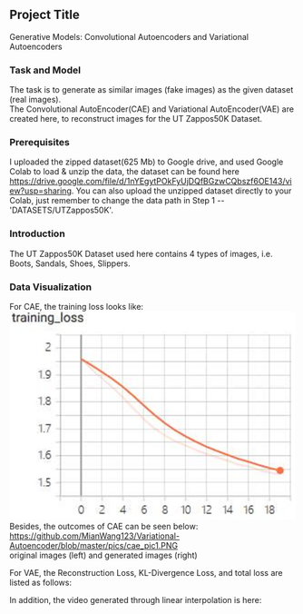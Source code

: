 ## Project Title

Generative Models: Convolutional Autoencoders and Variational Autoencoders

### Task and Model

The task is to generate as similar images (fake images) as the given dataset (real images).  
The Convolutional AutoEncoder(CAE) and Variational AutoEncoder(VAE) are created here, to reconstruct images for the UT Zappos50K Dataset.


### Prerequisites

I uploaded the zipped dataset(625 Mb) to Google drive, and used Google Colab to load & unzip the data, the dataset can be found here https://drive.google.com/file/d/1nYEgytPOkFyUjDQfBGzwCQbszf6OE143/view?usp=sharing. You can also upload the unzipped dataset directly to your Colab, just remember to change the data path in Step 1 --'DATASETS/UTZappos50K'.


### Introduction

The UT Zappos50K Dataset used here contains 4 types of images, i.e. Boots, Sandals, Shoes, Slippers.


### Data Visualization
For CAE, the training loss looks like:  
![image](https://github.com/MianWang123/Variational-Autoencoder/blob/master/pics/cae_loss.PNG)  
Besides, the outcomes of CAE can be seen below:
https://github.com/MianWang123/Variational-Autoencoder/blob/master/pics/cae_pic1.PNG  
original images (left) and generated images (right)   


For VAE, the Reconstruction Loss, KL-Divergence Loss, and total loss are listed as follows:  

In addition, the video generated through linear interpolation is here:  





